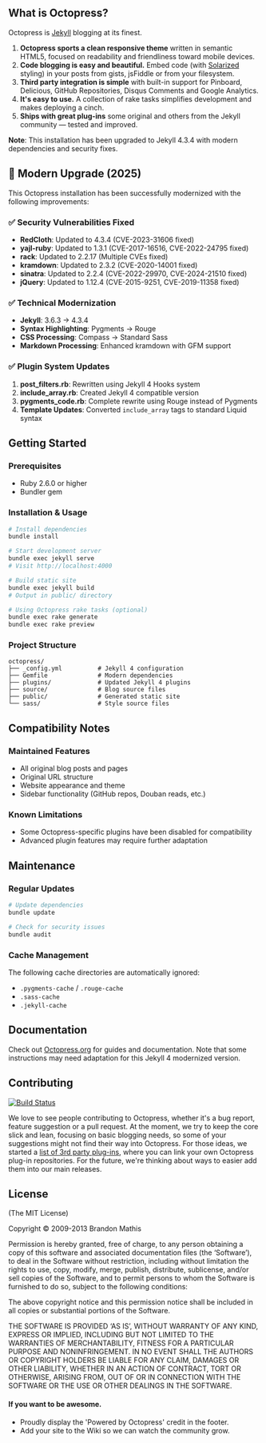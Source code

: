 ## What is Octopress?

Octopress is [Jekyll](https://github.com/mojombo/jekyll) blogging at its finest.

1. **Octopress sports a clean responsive theme** written in semantic HTML5, focused on readability and friendliness toward mobile devices.
2. **Code blogging is easy and beautiful.** Embed code (with [Solarized](http://ethanschoonover.com/solarized) styling) in your posts from gists, jsFiddle or from your filesystem.
3. **Third party integration is simple** with built-in support for Pinboard, Delicious, GitHub Repositories, Disqus Comments and Google Analytics.
4. **It's easy to use.** A collection of rake tasks simplifies development and makes deploying a cinch.
5. **Ships with great plug-ins** some original and others from the Jekyll community &mdash; tested and improved.

**Note**: This installation has been upgraded to Jekyll 4.3.4 with modern dependencies and security fixes.

## 🚀 Modern Upgrade (2025)

This Octopress installation has been successfully modernized with the following improvements:

### ✅ Security Vulnerabilities Fixed
- **RedCloth**: Updated to 4.3.4 (CVE-2023-31606 fixed)
- **yajl-ruby**: Updated to 1.3.1 (CVE-2017-16516, CVE-2022-24795 fixed)
- **rack**: Updated to 2.2.17 (Multiple CVEs fixed)
- **kramdown**: Updated to 2.3.2 (CVE-2020-14001 fixed)
- **sinatra**: Updated to 2.2.4 (CVE-2022-29970, CVE-2024-21510 fixed)
- **jQuery**: Updated to 1.12.4 (CVE-2015-9251, CVE-2019-11358 fixed)

### ✅ Technical Modernization
- **Jekyll**: 3.6.3 → 4.3.4
- **Syntax Highlighting**: Pygments → Rouge
- **CSS Processing**: Compass → Standard Sass
- **Markdown Processing**: Enhanced kramdown with GFM support

### ✅ Plugin System Updates
1. **post_filters.rb**: Rewritten using Jekyll 4 Hooks system
2. **include_array.rb**: Created Jekyll 4 compatible version
3. **pygments_code.rb**: Complete rewrite using Rouge instead of Pygments
4. **Template Updates**: Converted `include_array` tags to standard Liquid syntax

## Getting Started

### Prerequisites
- Ruby 2.6.0 or higher
- Bundler gem

### Installation & Usage

```bash
# Install dependencies
bundle install

# Start development server
bundle exec jekyll serve
# Visit http://localhost:4000

# Build static site
bundle exec jekyll build
# Output in public/ directory

# Using Octopress rake tasks (optional)
bundle exec rake generate
bundle exec rake preview
```

### Project Structure
```
octopress/
├── _config.yml          # Jekyll 4 configuration
├── Gemfile              # Modern dependencies
├── plugins/             # Updated Jekyll 4 plugins
├── source/              # Blog source files
├── public/              # Generated static site
└── sass/                # Style source files
```

## Compatibility Notes

### Maintained Features
- All original blog posts and pages
- Original URL structure
- Website appearance and theme
- Sidebar functionality (GitHub repos, Douban reads, etc.)

### Known Limitations
- Some Octopress-specific plugins have been disabled for compatibility
- Advanced plugin features may require further adaptation

## Maintenance

### Regular Updates
```bash
# Update dependencies
bundle update

# Check for security issues
bundle audit
```

### Cache Management
The following cache directories are automatically ignored:
- `.pygments-cache` / `.rouge-cache`
- `.sass-cache`
- `.jekyll-cache`

## Documentation

Check out [Octopress.org](http://octopress.org/docs) for guides and documentation.
Note that some instructions may need adaptation for this Jekyll 4 modernized version.

## Contributing

[![Build Status](https://travis-ci.org/imathis/octopress.png?branch=master)](https://travis-ci.org/imathis/octopress)

We love to see people contributing to Octopress, whether it's a bug report, feature suggestion or a pull request. At the moment, we try to keep the core slick and lean, focusing on basic blogging needs, so some of your suggestions might not find their way into Octopress. For those ideas, we started a [list of 3rd party plug-ins](https://github.com/imathis/octopress/wiki/3rd-party-plugins), where you can link your own Octopress plug-in repositories. For the future, we're thinking about ways to easier add them into our main releases.


## License
(The MIT License)

Copyright © 2009-2013 Brandon Mathis

Permission is hereby granted, free of charge, to any person obtaining a copy of this software and associated documentation files (the ‘Software’), to deal in the Software without restriction, including without limitation the rights to use, copy, modify, merge, publish, distribute, sublicense, and/or sell copies of the Software, and to permit persons to whom the Software is furnished to do so, subject to the following conditions:

The above copyright notice and this permission notice shall be included in all copies or substantial portions of the Software.

THE SOFTWARE IS PROVIDED ‘AS IS’, WITHOUT WARRANTY OF ANY KIND, EXPRESS OR IMPLIED, INCLUDING BUT NOT LIMITED TO THE WARRANTIES OF MERCHANTABILITY, FITNESS FOR A PARTICULAR PURPOSE AND NONINFRINGEMENT. IN NO EVENT SHALL THE AUTHORS OR COPYRIGHT HOLDERS BE LIABLE FOR ANY CLAIM, DAMAGES OR OTHER LIABILITY, WHETHER IN AN ACTION OF CONTRACT, TORT OR OTHERWISE, ARISING FROM, OUT OF OR IN CONNECTION WITH THE SOFTWARE OR THE USE OR OTHER DEALINGS IN THE SOFTWARE.


#### If you want to be awesome.
- Proudly display the 'Powered by Octopress' credit in the footer.
- Add your site to the Wiki so we can watch the community grow.

